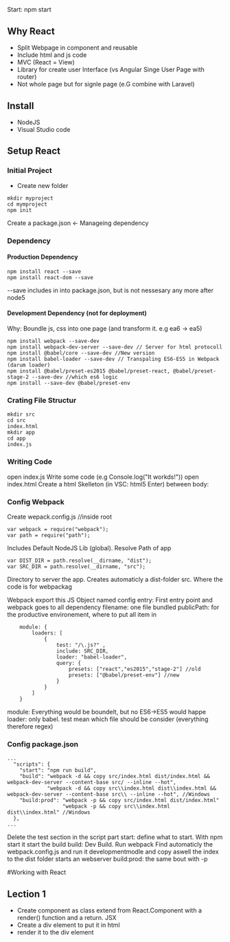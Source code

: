 ##
Start:
npm start

## Why React
- Split Webpage in component and reusable
- Include html and js code
- MVC (React = View)
- Library for create user Interface (vs Angular Singe User Page with router)
- Not whole page but for signle page (e.G combine with Laravel)
## Install
- NodeJS
- Visual Studio code

## Setup React

### Initial Project

- Create new folder
```
mkdir myproject
cd mymproject
npm init 
```
Create a package.json <- Manageing dependency

### Dependency
#### Production Dependency
```
npm install react --save
npm install react-dom --save
``` 
--save includes in into package.json, but is not nessesary any more after node5
#### Development Dependency (not for deployment)
Why: Boundle js, css into one page (and transform it. e.g ea6 -> ea5)
``` 
npm install webpack --save-dev 
npm install webpack-dev-server --save-dev // Server for html protocoll
npm install @babel/core --save-dev //New version
npm install babel-loader --save-dev // Transpaling ES6-ES5 in Webpack (darum loader)
npm install @babel/preset-es2015 @babel/preset-react, @babel/preset-stage-2 --save-dev //which es6 logic
npm install --save-dev @babel/preset-env
``` 
### Crating File Structur
``` 
mkdir src
cd src
index.html
mkdir app
cd app
index.js
``` 

### Writing Code
open index.js
Write some code (e.g Console.log("It workds!"))
open index.html
Create a html Skelleton (in VSC: html5 Enter)
between body: <script src="/app/bundle.js"></script>   




### Config Webpack
Create wepack.config.js //inside root


```
var webpack = require("webpack");
var path = require("path");
```
Includes
Default NodeJS Lib (global). Resolve Path of app

```
var DIST_DIR = path.resolve(__dirname, "dist");
var SRC_DIR = path.resolve(__dirname, "src");
```
Directory to server the app. Creates automaticly a dist-folder
src. Where the code is for webpackag


Webpack export this JS Object named config
entry: First entry point and webpack goes to all dependency
filename: one file bundled
publicPath: for the productive environement, where to put all item in

```
    module: {
        loaders: [
            {
                test: "/\.js?" ,
                include: SRC_DIR,
                loader: "babel-loader",
                query: {
                    presets: ["react","es2015","stage-2"] //old
                    presets: ["@babel/preset-env"] //new
                }
            }
        ]
    }
```

module: Everything would be boundelt, but no ES6->ES5 would happe
loader: only babel. test mean which file should be consider (everything therefore regex)

### Config package.json

```
...
  "scripts": {
    "start": "npm run build",
    "build": "webpack -d && copy src/index.html dist/index.html && webpack-dev-server --content-base src/ --inline --hot",
             "webpack -d && copy src\\index.html dist\\index.html && webpack-dev-server --content-base src\\ --inline --hot", //Windows
    "build:prod": "webpack -p && copy src/index.html dist/index.html"
                  "webpack -p && copy src\\index.html dist\\index.html" //Windows
  },
...
```

Delete the test section in the script part
start: define what to start. With npm start it start the build
build: Dev Build. 
Run webpack Find automaticly the webpack.config.js and run it developmentmodle 
and copy aswell the index to the dist folder
starts an webserver
build:prod: the same bout with -p

#Working with React
## Lection 1
- Create component as class extend from React.Component with a render() function and a return. JSX
- Create a div element to put it in html
- render it to the div element






